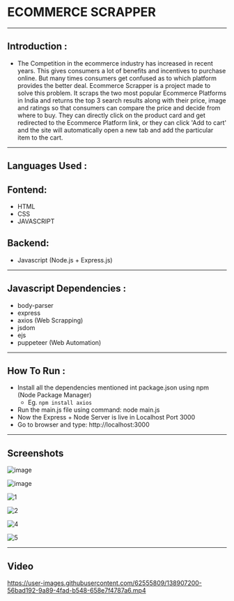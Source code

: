 # ECOMMERCE SCRAPPER
----------------------------------------------------------------------------------------------------------------------------------------------------
## Introduction :

+ The Competition in the ecommerce industry has increased in recent years. This gives consumers a lot of benefits and incentives to purchase online. But many times consumers get confused as to which platform provides the better deal. Ecommerce Scrapper is a project made to solve this problem.
It scraps the two most popular Ecommerce Platforms in India and returns the top 3 search results along with their price, image and ratings so that consumers can compare the price and decide from where to buy. They can directly click on the product card and get redirected to the Ecommerce Platform link, or they can click 'Add to cart' and the site will automatically open a new tab and add the particular item to the cart.
----------------------------------------------------------------------------------------------------------------------------------------------------
## Languages Used :

## Fontend:
  + HTML
  + CSS
  + JAVASCRIPT
## Backend:
  + Javascript (Node.js + Express.js)
----------------------------------------------------------------------------------------------------------------------------------------------------
## Javascript Dependencies :

+ body-parser
+ express
+ axios (Web Scrapping)
+ jsdom
+ ejs
+ puppeteer (Web Automation)
----------------------------------------------------------------------------------------------------------------------------------------------------
## How To Run :

+ Install all the dependencies mentioned int package.json using npm (Node Package Manager)
  + Eg. ```npm install axios```
+ Run the main.js file using command: node main.js
+ Now the Express + Node Server is live in Localhost Port 3000
+ Go to browser and type: http://localhost:3000
----------------------------------------------------------------------------------------------------------------------------------------------------
## Screenshots
![image](https://user-images.githubusercontent.com/62555809/138767188-7e5f7f3d-d797-4e77-9f0b-748c72644cdf.png)

![image](https://user-images.githubusercontent.com/62555809/138905752-b18975ec-f3a1-400a-9cfa-aeb1696824b4.png)
 

![1](https://user-images.githubusercontent.com/62555809/138906310-d54c953a-306b-4a5e-804f-cba877951245.png)

![2](https://user-images.githubusercontent.com/62555809/138906357-d6d46f79-8e04-41bc-819d-6901100fe81e.png)

![4](https://user-images.githubusercontent.com/62555809/138906354-3c69a64b-57d8-4255-ba8d-ea218ff31382.png)

![5](https://user-images.githubusercontent.com/62555809/138906361-6e5f740e-16ca-4108-9680-82aa07dd1330.png)

---------------------------------------------------------------------------------------------------------------------------------------------------

## Video

https://user-images.githubusercontent.com/62555809/138907200-56bad192-9a89-4fad-b548-658e7f4787a6.mp4







